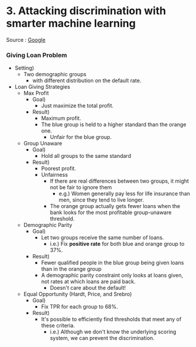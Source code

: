 # 3. Attacking discrimination with smarter machine learning

Source : [Google](https://research.google.com/bigpicture/attacking-discrimination-in-ml/)

### Giving Loan Problem
- Setting)
  - Two demographic groups
    - with different distribution on the default rate.
- Loan Giving Strategies
  - Max Profit
    - Goal)
      - Just maximize the total profit.
    - Result)
      - Maximum profit.
      - The blue group is held to a higher standard than the orange one.
        - Unfair for the blue group.
  - Group Unaware
    - Goal)
      - Hold all groups to the same standard
    - Result)
      - Poorest profit.
      - Unfairness
        - If there are real differences between two groups, it might not be fair to ignore them
          - e.g.) Women generally pay less for life insurance than men, since they tend to live longer.
        - The orange group actually gets fewer loans when the bank looks for the most profitable group-unaware threshold.
  - Demographic Parity
    - Goal)
      - Let two groups receive the same number of loans.
        - i.e.) Fix **positive rate** for both blue and orange group to 37%.
    - Result)
      - Fewer qualified people in the blue group being given loans than in the orange group
      - A demographic parity constraint only looks at loans given, not rates at which loans are paid back.
        - Doesn't care about the default!
  - Equal Opportunity (Hardt, Price, and Srebro)
    - Goal)
      - Fix TPR for each group to 68%.
    - Result)
      - It's possible to efficiently find thresholds that meet any of these criteria.
        - i.e.) Although we don't know the underlying scoring system, we can prevent the discrimination.